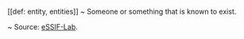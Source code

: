 [[def: entity, entities]]
~ Someone or something that is known to exist.

~ Source: [eSSIF-Lab](https://essif-lab.github.io/framework/docs/essifLab-glossary).

